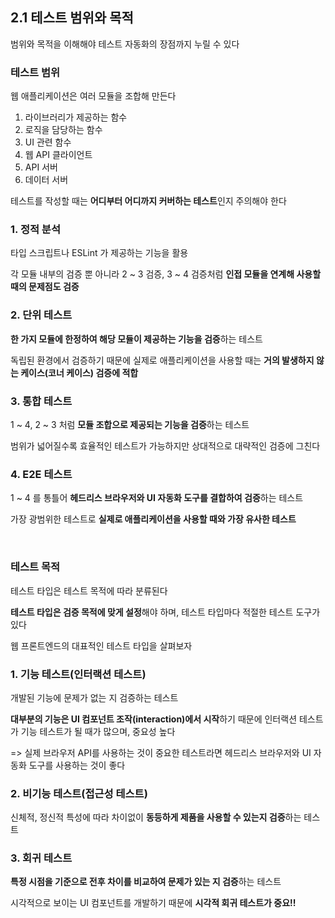 ## 2.1 테스트 범위와 목적

범위와 목적을 이해해야 테스트 자동화의 장점까지 누릴 수 있다

### 테스트 범위

웹 애플리케이션은 여러 모듈을 조합해 만든다

1. 라이브러리가 제공하는 함수
2. 로직을 담당하는 함수
3. UI 관련 함수
4. 웹 API 클라이언트
5. API 서버
6. 데이터 서버

테스트를 작성할 때는 **어디부터 어디까지 커버하는 테스트**인지 주의해야 한다

### 1. 정적 분석

타입 스크립트나 ESLint 가 제공하는 기능을 활용

각 모듈 내부의 검증 뿐 아니라 2 ~ 3 검증, 3 ~ 4 검증처럼 **인접 모듈을 연계해 사용할 때의 문제점도 검증**

### 2. 단위 테스트

**한 가지 모듈에 한정하여 해당 모듈이 제공하는 기능을 검증**하는 테스트

독립된 환경에서 검증하기 때문에 실제로 애플리케이션을 사용할 때는 **거의 발생하지 않는 케이스(코너 케이스) 검증에 적합**

### 3. 통합 테스트

1 ~ 4, 2 ~ 3 처럼 **모듈 조합으로 제공되는 기능을 검증**하는 테스트

범위가 넓어질수록 효율적인 테스트가 가능하지만 상대적으로 대략적인 검증에 그친다

### 4. E2E 테스트

1 ~ 4 를 통틀어 **헤드리스 브라우저와 UI 자동화 도구를 결합하여 검증**하는 테스트

가장 광범위한 테스트로 **실제로 애플리케이션을 사용할 때와 가장 유사한 테스트**

<br />

### 테스트 목적

테스트 타입은 테스트 목적에 따라 분류된다

**테스트 타입은 검증 목적에 맞게 설정**해야 하며, 테스트 타입마다 적절한 테스트 도구가 있다

웹 프론트엔드의 대표적인 테스트 타입을 살펴보자

### 1. 기능 테스트(인터랙션 테스트)

개발된 기능에 문제가 없는 지 검증하는 테스트

**대부분의 기능은 UI 컴포넌트 조작(interaction)에서 시작**하기 때문에 인터랙션 테스트가 기능 테스트가 될 때가 많으며, 중요성 높다

=> 실제 브라우저 API를 사용하는 것이 중요한 테스트라면 헤드리스 브라우저와 UI 자동화 도구를 사용하는 것이 좋다

### 2. 비기능 테스트(접근성 테스트)

신체적, 정신적 특성에 따라 차이없이 **동등하게 제품을 사용할 수 있는지 검증**하는 테스트

### 3. 회귀 테스트

**특정 시점을 기준으로 전후 차이를 비교하여 문제가 있는 지 검증**하는 테스트

시각적으로 보이는 UI 컴포넌트를 개발하기 때문에 **시각적 회귀 테스트가 중요!!**
